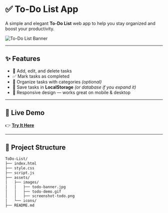 # ✅ To-Do List App

A simple and elegant **To-Do List** web app to help you stay organized and boost your productivity.

![To-Do List Banner](assets/images/todo-banner.jpg)

---

## ✨ Features

- 📝 Add, edit, and delete tasks
- ✅ Mark tasks as completed
- 📂 Organize tasks with categories *(optional)*
- 💾 Save tasks in **LocalStorage** *(or database if you expand it)*
- 📱 Responsive design — works great on mobile & desktop

---

## 🚀 Live Demo

👉 [**Try It Here**](https://yourusername.github.io/your-todo-list)

---

## 📂 Project Structure

```bash
ToDo-List/
├── index.html
├── style.css
├── script.js
├── assets/
│   ├── images/
│   │   ├── todo-banner.jpg
│   │   ├── todo-demo.gif
│   │   ├── screenshot-todo.png
│   └── icons/
├── README.md
